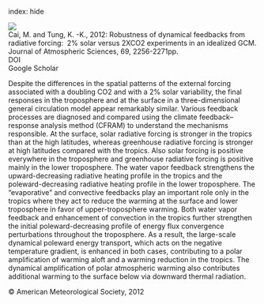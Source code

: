 index: hide

<div class="Citation">
    <div class="Citation-thumb CitationThumb-linked"  data-href="https://doi.org/10.1175/jas-d-11-0117.1">
      <img src="https://static.claimspace.cloud/climate-study-static/refs/thumbs/10/Cai_and_Tung_2012-thumb.png" />
    </div>

  <div class="Citation-body">
    <div class="Citation-text">Cai, M. and Tung, K. -K., 2012: Robustness of dynamical feedbacks from radiative forcing:  2% solar versus 2XCO2 experiments in an idealized GCM. <span class="Article-journal">Journal of Atmospheric Sciences, </span><span class="Article-volume">69, </span>2256-2271pp.</div>
    <div class="Citation-links">
      <div class="CitationLink" data-href="https://doi.org/10.1175/jas-d-11-0117.1">
        <div class="CitationLink-icon CitationLink-Doi"></div>
        <div class="CitationLink-text">DOI</div>
      </div>
      <div class="CitationLink" data-href="https://scholar.google.com/scholar?q=10.1175/jas-d-11-0117.1">
        <div class="CitationLink-icon CitationLink-Scholar"></div>
        <div class="CitationLink-text">Google Scholar</div>
      </div>
    </div>
  </div>
</div>

Despite the differences in the spatial patterns of the external forcing associated with a doubling CO2 and with a 2% solar variability, the final responses in the troposphere and at the surface in a three-dimensional general circulation model appear remarkably similar. Various feedback processes are diagnosed and compared using the climate feedback–response analysis method (CFRAM) to understand the mechanisms responsible. At the surface, solar radiative forcing is stronger in the tropics than at the high latitudes, whereas greenhouse radiative forcing is stronger at high latitudes compared with the tropics. Also solar forcing is positive everywhere in the troposphere and greenhouse radiative forcing is positive mainly in the lower troposphere. The water vapor feedback strengthens the upward-decreasing radiative heating profile in the tropics and the poleward-decreasing radiative heating profile in the lower troposphere. The “evaporative” and convective feedbacks play an important role only in the tropics where they act to reduce the warming at the surface and lower troposphere in favor of upper-troposphere warming. Both water vapor feedback and enhancement of convection in the tropics further strengthen the initial poleward-decreasing profile of energy flux convergence perturbations throughout the troposphere. As a result, the large-scale dynamical poleward energy transport, which acts on the negative temperature gradient, is enhanced in both cases, contributing to a polar amplification of warming aloft and a warming reduction in the tropics. The dynamical amplification of polar atmospheric warming also contributes additional warming to the surface below via downward thermal radiation.

<div class="Citation-copy">
&copy; American Meteorological Society, 2012
</div>